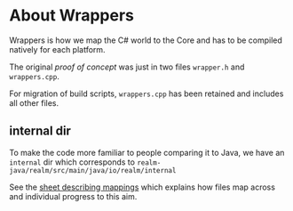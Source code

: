 About Wrappers
==============

Wrappers is how we map the C# world to the Core and has to be compiled natively for each platform.

The original _proof of concept_ was just in two files `wrapper.h` and `wrappers.cpp`.

For migration of build scripts, `wrappers.cpp` has been retained and includes all other files.

internal dir
-------------
To make the code more familiar to people comparing it to Java, we have an `internal` dir which corresponds to `realm-java/realm/src/main/java/io/realm/internal`

See the [sheet describing mappings](https://docs.google.com/a/tightdb.com/spreadsheets/d/1nIcG7SQMrfcN5YE2xcKm3Oy6wubqOENvtWTfhhwk4GA/edit?usp=sharing) which explains how files map across and individual progress to this aim.
